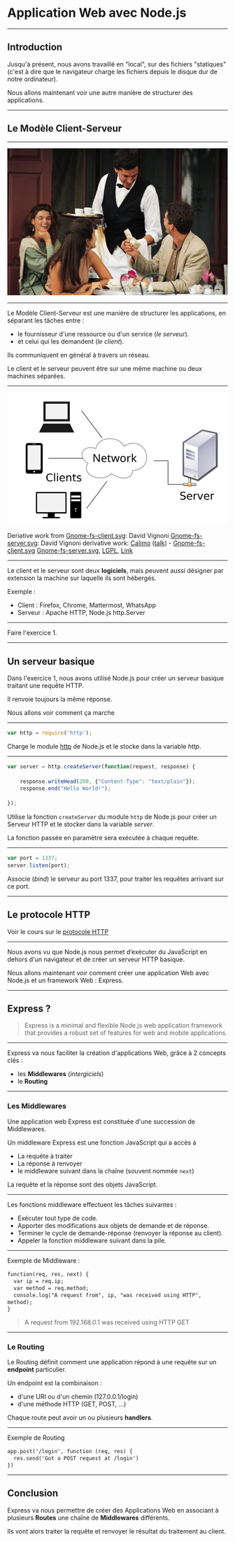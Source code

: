 # Application Web avec Node.js



---



## Introduction

Jusqu'à présent, nous avons travaillé en "local", sur des fichiers "statiques" (c'est à dire que le navigateur charge les fichiers depuis le disque dur de notre ordinateur).

Nous allons maintenant voir une autre manière de structurer des applications.



---



## Le Modèle Client-Serveur


***



![Restaurant avec Clients et Serveur](client-server-restaurant.jpg)




***



Le Modèle Client-Serveur est une manière de structurer les applications, en séparant les tâches entre :
 - le fournisseur d'une ressource ou d'un service (_le serveur_).
 - et celui qui les demandent (_le client_).

Ils communiquent en général à travers un réseau.

Le client et le serveur peuvent être sur une même machine ou deux machines séparées.



***



![Modèle Clients et Serveur](client-server-model.svg)

<span class="attribution">
Deriative work from
<a href="//commons.wikimedia.org/wiki/File:Gnome-fs-client.svg" title="File:Gnome-fs-client.svg">Gnome-fs-client.svg</a>: David Vignoni
<a href="//commons.wikimedia.org/wiki/File:Gnome-fs-server.svg" title="File:Gnome-fs-server.svg">Gnome-fs-server.svg</a>: David Vignoni
derivative work: <a href="//commons.wikimedia.org/wiki/User:Calimo" title="User:Calimo">Calimo</a>
(<a href="//commons.wikimedia.org/wiki/User_talk:Calimo" title="User talk:Calimo"><span class="signature-talk">talk</span></a>) -
<a href="//commons.wikimedia.org/wiki/File:Gnome-fs-client.svg" title="File:Gnome-fs-client.svg">Gnome-fs-client.svg</a>
<a href="//commons.wikimedia.org/wiki/File:Gnome-fs-server.svg" title="File:Gnome-fs-server.svg">Gnome-fs-server.svg</a>,
<a href="http://www.gnu.org/licenses/lgpl.html" title="GNU Lesser General Public License">LGPL</a>, <a href="https://commons.wikimedia.org/w/index.php?curid=15782858">Link</a>
</span>




***



Le client et le serveur sont deux **logiciels**, mais peuvent aussi désigner par extension la machine sur laquelle ils sont hébergés.

Exemple :
- Client : Firefox, Chrome, Mattermost, WhatsApp
- Serveur : Apache HTTP, Node.js http.Server



---



Faire l'exercice 1.


***


## Un serveur basique

Dans l'exercice 1, nous avons utilisé Node.js pour créer un serveur basique traitant une requête HTTP.

Il renvoie toujours la même réponse.

Nous allons voir comment ça marche


***



```javascript
var http = require('http');
```  
Charge le module [http](https://nodejs.org/dist/latest-v8.x/docs/api/http.html#http_class_http_server) de Node.js et le stocke dans la variable _http_.


***


```javascript
var server = http.createServer(function(request, response) {

    response.writeHead(200, {"Content-Type": "text/plain"});
    response.end("Hello World!");

});
```

Utilise la fonction `createServer` du module `http` de Node.js pour créer un Serveur HTTP et le stocker dans la variable _server_.

La fonction passée en paramètre sera exécutée à chaque requête.



***


```javascript
var port = 1337;
server.listen(port);
```

Associe (_bind_) le serveur au port 1337, pour traiter les requêtes arrivant sur ce port.



---



## Le protocole HTTP


Voir le cours sur le [protocole HTTP](../../network/lesson4/)



---



Nous avons vu que Node.js nous permet d’exécuter du JavaScript en dehors d'un navigateur et de créer un serveur HTTP basique.

Nous allons maintenant voir comment créer une application Web avec Node.js et un framework Web : Express.



***


## Express ?

> Express is a minimal and flexible Node.js web application framework that provides a robust set of features for web and mobile applications.



***


Express va nous faciliter la création d'applications Web, grâce à 2 concepts clés :
- les **Middlewares** (_intergiciels_)
- le **Routing**


***


### Les Middlewares

Une application web Express est constituée d'une succession de Middlewares.

Un middleware Express est une fonction JavaScript qui a accès à
 - La requête à traiter
 - La réponse à renvoyer
 - le middleware suivant dans la chaîne (souvent nommée `next`)

La requête et la réponse sont des objets JavaScript.


***


Les fonctions middleware effectuent les tâches suivantes :
 - Exécuter tout type de code.
 - Apporter des modifications aux objets de demande et de réponse.
 - Terminer le cycle de demande-réponse (renvoyer la réponse au client).
 - Appeler la fonction middleware suivant dans la pile.


***


Exemple de Middleware :

```
function(req, res, next) {
  var ip = req.ip;
  var method = req.method;
  console.log("A request from", ip, "was received using HTTP", method);
}
```

> A request from 192.168.0.1 was received using HTTP GET


***


### Le Routing

Le Routing définit comment une application répond à une requête sur un **endpoint** particulier.

Un endpoint est la combinaison :
- d'une URI ou d'un chemin (127.0.0.1/login)
- d'une méthode HTTP (GET, POST, ...)

Chaque route peut avoir un ou plusieurs **handlers**.


***


Exemple de Routing

```
app.post('/login', function (req, res) {
  res.send('Got a POST request at /login')
})
```


***


## Conclusion

Express va nous permettre de créer des Applications Web en associant à plusieurs **Routes** une chaîne de **Middlewares** différents.

Ils vont alors traiter la requête et renvoyer le résultat du traitement au client.
